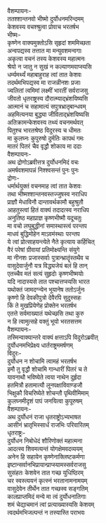 वैशम्पायनः-  
ततश्शान्तनवो भीष्मो दुर्योधनमरिन्दमम्  
केशवस्य वचश्श्रुत्वा प्रोवाच भरतर्षभ  
भीष्मः-  
कृष्णेन वाक्यमुक्तोऽसि सृहृदां शममिच्छता  
अन्वपद्यस्व तत्तात मा मन्युवशमन्वगाः  
अकृत्वा वचनं तस्य केशवस्य महात्मनः  
श्रेयो न जातु न सुखं न कल्याणमवाप्स्यसि  
धर्म्यमर्थ्यं महाबाहुराह त्वां तात केशवः  
तदर्थमभिपद्यस्व मा राजन्नीनशः प्रजाः  
ज्वलितां त्वमिमां लक्ष्मीं भारतीं सर्वराजसु  
जीवतो धृतराष्ट्रस्य दौरात्म्याद्भ्रंशयिष्यसि  
आत्मानं च सहामात्यं सपुत्रभ्रातृबान्धवम्  
अहमित्यनया बुद्ध्या जीविताद्भ्रंशयिष्यसि  
अतिक्रामन्केशवस्य तथ्यं वचनमर्थवत्  
पितुश्च भारतश्रेष्ठ विदुरस्य च धीमतः  
मा कुलघ्नः कुपुरुषो दुर्मतिः कापथं गमः  
मातरं पितरं चैव वृद्धौ शोकाय मा ददाः  
वैशम्पायनः-  
अथ द्रोणोऽब्रवीत्तत्र दुर्योधनमिदं वचः  
अमर्षवशमापन्नं निश्श्वसन्तं पुनः पुनः  
द्रोणः-  
धर्मार्थयुक्तं वचनमाह त्वां तात केशवः  
तथा भीष्मश्शान्तनवस्तज्जुषस्व नराधिप  
प्राज्ञौ मेधाविनौ दान्तावर्थकामौ बहुश्रुतौ  
आहतुस्त्वां हितं वाक्यं तदादत्स्व नराधिप  
अनुतिष्ठ महाप्राज्ञ कृष्णभीष्मौ यदूचतुः  
मा वचो लघुबुद्धीनां समास्थास्त्वं परन्तप  
माधवं बुद्धिमोहेन माऽवमंस्थाः परन्तप  
ये त्वां प्रोत्साहयन्त्येते नैते कृत्याय कर्हिचित्  
वैरं परेषां ग्रीवायां प्रतिमोक्ष्यन्ति संयुगे  
मा नीनशः प्रजास्सर्वाः पुत्रान्भ्रातॄंस्तथैव च  
वासुदेवार्जुनौ यत्र विद्ध्यजेयं बलं हि तान्  
एतच्चैव मतं सत्यं सुहृदोः कृष्णभीष्मयोः  
यदि नादास्यसे तात पश्चात्तप्स्यसि भारत  
यथोक्तं जामदग्न्येन भूयानेष ततोऽर्जुनः  
कृष्णो हि देवकीपुत्रो देवैरपि सुदुस्सहः  
किं ते मुखप्रियेणेह प्रोक्तेन भरतर्षभ  
एतत्ते सर्वमाख्यातं यथेच्छसि तथा कुरु  
न हि त्वामुत्सहे वक्तुं भूयो भरतसत्तम  
वैशम्पायनः-  
तस्मिन्वाक्यान्तरे वाक्यं क्षत्ताऽपि विदुरोऽब्रवीत्  
दुर्योधनमभिप्रेक्ष्य धार्तराष्ट्रममर्षणम्  
विदुरः-  
दुर्योधन न शोचामि त्वामहं भरतर्षभ  
इमौ तु वृद्धौ शोचामि गान्धारीं पितरं च ते  
यावनाथौ भविष्येते त्वया नाथेन दुर्हृदा  
हतमित्रौ हतामात्यौ लूनपक्षाविवाण्डजौ  
भिक्षुकौ विचरिष्येते शोचन्तौ पृथिवीमिमाम्  
कुलघ्नमीदृशं पापं जनयित्वा कुपूरुषम्  
वैशम्पायनः-  
अथ दुर्योधनं राजा धृतराष्ट्रोऽभ्यभाषत  
आसीनं भ्रातृभिस्सार्धं राजभिः परिवारितम्  
धृतराष्ट्रः-  
दुर्योधन निबोधेदं शौरिणोक्तं महात्मना  
आदत्स्व शिवमत्यन्तं योगक्षेमवदव्ययम्  
अनेन हि सहायेन कृष्णेनाक्लिष्टकर्मणा  
इष्टान्सर्वानभिप्रायान्प्राप्स्यामस्सर्वराजसु  
सुसंहतः केशवेन तात गच्छ युधिष्ठिरम्  
चर स्वस्त्ययनं कृत्स्नं भरतानामनामयम्  
वासुदेवेन तीर्थेन तात गच्छस्व सङ्गतिम्  
कालप्राप्तमिदं मन्ये मा त्वं दुर्योधनातिगाः  
शमं चेद्याचमानं त्वां प्रत्याख्यास्यसि केशवम्  
त्वदर्थमभिजल्पन्तं न तस्यास्ति पराभवः  
